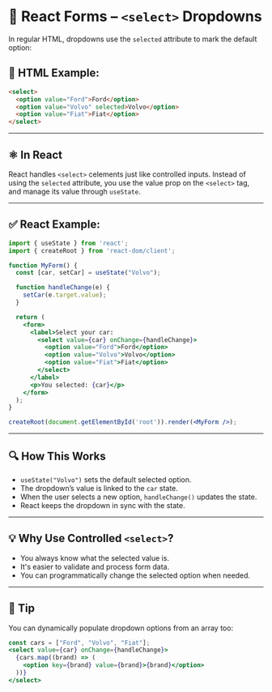 # 🚗 React Forms – `<select>` Dropdowns
In regular HTML, dropdowns use the `selected` attribute to mark the default option:

## 📄 HTML Example:
```html 
<select>
  <option value="Ford">Ford</option>
  <option value="Volvo" selected>Volvo</option>
  <option value="Fiat">Fiat</option>
</select>
```

---

## ⚛️ In React
React handles `<select>` celements just like controlled inputs. Instead of using the `selected` attribute, you use the value prop on the `<select>` tag, and manage its value through `useState`.

---

## ✅ React Example:
```jsx
import { useState } from 'react';
import { createRoot } from 'react-dom/client';

function MyForm() {
  const [car, setCar] = useState("Volvo");

  function handleChange(e) {
    setCar(e.target.value);
  }

  return (
    <form>
      <label>Select your car:
        <select value={car} onChange={handleChange}>
          <option value="Ford">Ford</option>
          <option value="Volvo">Volvo</option>
          <option value="Fiat">Fiat</option>
        </select>
      </label>
      <p>You selected: {car}</p>
    </form>
  );
}

createRoot(document.getElementById('root')).render(<MyForm />);
```

---

## 🔍 How This Works
- `useState("Volvo")` sets the default selected option.
- The dropdown’s value is linked to the `car` state.
- When the user selects a new option, `handleChange()` updates the state.
- React keeps the dropdown in sync with the state.

---

## 💡 Why Use Controlled `<select>`?
- You always know what the selected value is.
- It's easier to validate and process form data.
- You can programmatically change the selected option when needed.

---

## 🧪 Tip 
You can dynamically populate dropdown options from an array too:
```jsx
const cars = ["Ford", "Volvo", "Fiat"];
<select value={car} onChange={handleChange}>
  {cars.map((brand) => (
    <option key={brand} value={brand}>{brand}</option>
  ))}
</select>
```